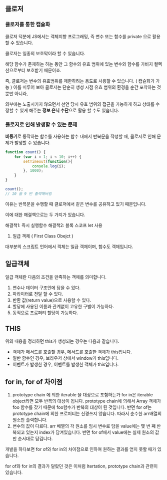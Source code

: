 ## 클로저

### 클로저를 통한 캡슐화

클로저 덕분에 JS에서는 객체지향 프로그래밍, 즉 변수 또는 함수를 private 으로 활용할 수 있습니다.

클로저는 일종의 보호막이라 할 수 있습니다.

해당 함수가 존재하는 하는 동안 그 함수의 유효 범위에 있는 변수와 함수를 가비지 컬렉션으로부터 보호받기 때문이죠.

즉, 클로저는 변수의 유효범위를 제한하려는 용도로 사용할 수 있습니다. ( 캡슐화가 가능 )
이를 미루어 보아 클로저는 단순히 생성 시점 유효 범위의 환경을 순간 포착하는 것 뿐만 아니라,

외부에는 노출시키지 않으면서 선언 당시 유효 범위의 접근을 가능하게 하고 상태를 수정할 수 있게 해주는 **정보 은닉 수단**으로 활용 할 수도 있습니다.

### 클로저로 인해 발생할 수 있는 문제

**비동기**로 동작하는 함수를 사용하는 함수 내에서 반복문을 작성할 때, 클로저로 인해 문제가 발생할 수 있습니다.

```javascript
function count() {
    for (var i = 1; i < 10; i++) {
        setTimeout(function(){
            console.log(i);
        }, 1000);
    }
}

count();
// 10 을 9 번 출력해버림
```

이유는 반복문을 수행할 때 클로저에서 같은 변수를 공유하고 있기 때문입니다.

이에 대한 해결책으로는 두 가지가 있습니다.

해결책1: 즉시 실행함수
해결책2: 블록 스코프 let 사용

1. 일급 객체 ( First Class Obejct )

대부분의 스크립트 언어에서 객체는 일급 객체이며, 함수도 객체입니다.


## 일급객체
일급 객체란 다음의 조건을 만족하는 객체를 의미합니다.

1. 변수나 데이터 구조안에 담을 수 있다.
1. 파라미터로 전달 할 수 있다.
1. 반환 값(return value)으로 사용할 수 있다.
1. 할당에 사용된 이름과 관계없이 고유한 구별이 가능하다.
1. 동적으로 프로퍼티 할당이 가능하다.


## THIS
위의 내용을 정리하면 this가 생성되는 경우는 다음과 같습니다.

- 객체가 메서드를 호출할 경우, 메서드를 호출한 객체가 this입니다.
- 일반 함수인 경우, 브라우저 상에서 window가 this입니다.
- 이벤트가 발생한 경우, 이벤트를 발생한 객체가 this입니다.

## for in, for of 차이점
1. prototype chain 에 의한 iterable 을 대상으로 포함하는가
for in은 iterable object라면 모두 반복의 대상이 됩니다.
prototype chain에 의해서 Array 객체가 foo 함수를 갖기 때문에 foo함수가 반복의 대상이 된 것입니다.
반면 for of는 prototype chain에 의한 프로퍼티는 신경쓰지 않습니다.
따라서 순수한 arr배열의 원소만 출력합니다.
2. 변수의 값이 다르다.
arr 배열의 각 원소를 임시 변수로 담을 value에는 몇 번 째 반복되고 있는지 index가 담겨있습니다.
반면 for of에서 value에는 실제 원소의 값만 순서대로 담깁니다.


개발을 하다보면 for of와 for in의 차이점으로 인하여 원하는 결과를 얻지 못할 때가 있습니다.

for of와 for in의 결과가 달랐던 것은 이처럼 Itertation, prototype chain과 관련이 있습니다.